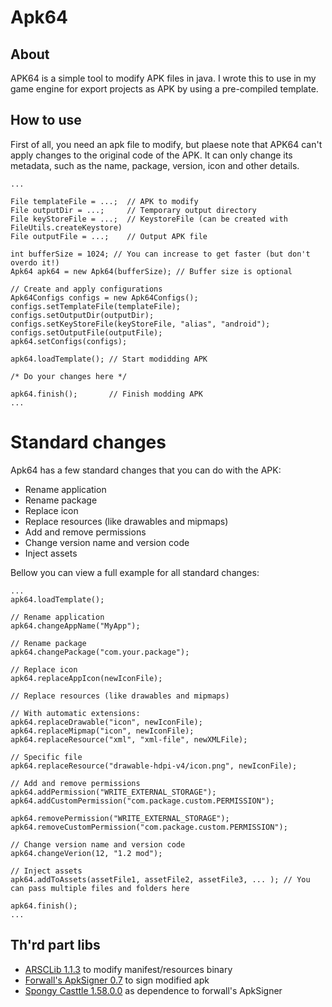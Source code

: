 # Apk64

## About

APK64 is a simple tool to modify APK files in java. I wrote this to use in my game engine for export projects as APK by using a pre-compiled template.

## How to use

First of all, you need an apk file to modify, but plaese note that APK64 can't apply changes to the original code of the APK. It can only change its metadata, such as the name, package, version, icon and other details.

```
...

File templateFile = ...;  // APK to modify
File outputDir = ...;     // Temporary output directory
File keyStoreFile = ...;  // KeystoreFile (can be created with FileUtils.createKeystore)
File outputFile = ...;    // Output APK file

int bufferSize = 1024; // You can increase to get faster (but don't overdo it!)
Apk64 apk64 = new Apk64(bufferSize); // Buffer size is optional

// Create and apply configurations
Apk64Configs configs = new Apk64Configs();
configs.setTemplateFile(templateFile);
configs.setOutputDir(outputDir);
configs.setKeyStoreFile(keyStoreFile, "alias", "android");
configs.setOutputFile(outputFile);
apk64.setConfigs(configs);	
		
apk64.loadTemplate(); // Start modidding APK

/* Do your changes here */

apk64.finish();       // Finish modding APK
...
```

# Standard changes

Apk64 has a few standard changes that you can do with the APK:

- Rename application
- Rename package
- Replace icon
- Replace resources (like drawables and mipmaps)
- Add and remove permissions
- Change version name and version code
- Inject assets

Bellow you can view a full example for all standard changes:

```
...
apk64.loadTemplate();

// Rename application
apk64.changeAppName("MyApp");

// Rename package
apk64.changePackage("com.your.package");

// Replace icon
apk64.replaceAppIcon(newIconFile);

// Replace resources (like drawables and mipmaps)

// With automatic extensions:
apk64.replaceDrawable("icon", newIconFile); 
apk64.replaceMipmap("icon", newIconFile); 
apk64.replaceResource("xml", "xml-file", newXMLFile);

// Specific file
apk64.replaceResource("drawable-hdpi-v4/icon.png", newIconFile); 

// Add and remove permissions
apk64.addPermission("WRITE_EXTERNAL_STORAGE");
apk64.addCustomPermission("com.package.custom.PERMISSION");

apk64.removePermission("WRITE_EXTERNAL_STORAGE");
apk64.removeCustomPermission("com.package.custom.PERMISSION");

// Change version name and version code
apk64.changeVerion(12, "1.2 mod");

// Inject assets
apk64.addToAssets(assetFile1, assetFile2, assetFile3, ... ); // You can pass multiple files and folders here

apk64.finish();
...
```

## Th'rd part libs
- [ARSCLib 1.1.3](https://github.com/REAndroid/ARSCLib/tree/9e029648845c6f9f99bdfa60a0ce2bcc51564219) to modify manifest/resources binary
- [Forwall's ApkSigner 0.7](https://github.com/fornwall/apksigner) to sign modified apk
- [Spongy Casttle 1.58.0.0](https://rtyley.github.io/spongycastle/) as dependence to forwall's ApkSigner
